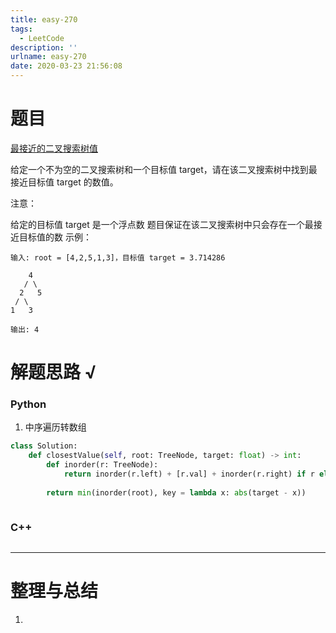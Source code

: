 ```yaml
---
title: easy-270
tags:
  - LeetCode
description: ''
urlname: easy-270
date: 2020-03-23 21:56:08
---
```


# 题目

[最接近的二叉搜索树值](https://leetcode-cn.com/problems/closest-binary-search-tree-value/)

给定一个不为空的二叉搜索树和一个目标值 target，请在该二叉搜索树中找到最接近目标值 target 的数值。

注意：

给定的目标值 target 是一个浮点数
题目保证在该二叉搜索树中只会存在一个最接近目标值的数
示例：

```
输入: root = [4,2,5,1,3]，目标值 target = 3.714286

    4
   / \
  2   5
 / \
1   3

输出: 4
```



# 解题思路 √

### Python

1. 中序遍历转数组

```python
class Solution:
    def closestValue(self, root: TreeNode, target: float) -> int:
        def inorder(r: TreeNode):
            return inorder(r.left) + [r.val] + inorder(r.right) if r else []
        
        return min(inorder(root), key = lambda x: abs(target - x))
```


```python

```



### C++

```cpp

```

---



# 整理与总结

1. 

